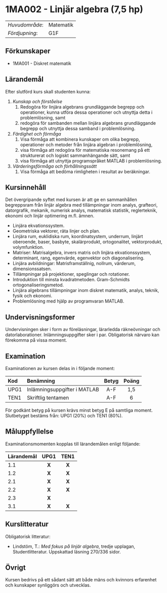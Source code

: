 # 1MA002 - Linjär algebra (7,5 hp)

|     |     |
| --- | --- | 
| *Huvudområde*: | Matematik | 
| *Fördjupning*: | G1F | 

## Förkunskaper

- 1MA001 - Diskret matematik

## Lärandemål

Efter slutförd kurs skall studenten kunna:

1. *Kunskap och förståelse*
    1. Redogöra för linjära algebrans grundläggande begrepp och operationer, kunna utföra dessa operationer och utnyttja detta i problemlösning, samt
    2. redogöra för sambanden mellan linjära algebrans grundläggande begrepp och utnyttja dessa samband i problemlösning.
2. *Färdighet och förmåga*
    1. Visa förmåga att kombinera kunskaper om olika begrepp, operationer och metoder från linjära algebran i problemlösning,
    1. visa förmåga att redogöra för matematiska resonemang på ett strukturerat och logiskt sammanhängande sätt, samt
    1. visa förmåga att utnyttja programspråket MATLAB i problemlösning.
3. *Värderingsförmåga och förhållningssätt*
    1. Visa förmåga att bedöma rimligheten i resultat av beräkningar. 

## Kursinnehåll

Det övergripande syftet med kursen är att ge en sammanhållen begreppsram från linjär algebra med tillämpningar inom analys, grafteori, datorgrafik, mekanik, numerisk analys, matematisk statistik, reglerteknik, ekonomi och linjär optimering m.fl. ämnen.

- Linjära ekvationssystem. 
- Geometriska vektorer, räta linjer och plan.  
- Linjära rum, euklidiska rum, koordinatsystem, underrum, linjärt oberoende, baser, basbyte, skalärprodukt, ortogonalitet, vektorprodukt, volymfunktion. 
- Matriser: Matrisalgebra, invers matris och linjära ekvationssystem, determinant, rang, egenvärde, egenvektor och diagonalisering. 
- Linjära avbildningar: Matrisframställnig, nollrum, värderum, dimensionssatsen. 
- Tillämpningar på projektioner, speglingar och rotationer. 
- Introduktion till minsta kvadratmetoden. Gram-Schmidts ortogonaliseringsmetod. 
- Linjära algebrans tillämpningar inom diskret matematik, analys, teknik, fysik och ekonomi. 
- Problemlösning med hjälp av programvaran MATLAB.

## Undervisningsformer

Undervisningen sker i form av föreläsningar, lärarledda räkneövningar och datorlaborationer. Inlämningsuppgifter sker i par. Obligatorisk närvaro kan förekomma på vissa moment.

## Examination
 
Examinationen av kursen delas in i följande moment:

| Kod  | Benämning                    | Betyg | Poäng | 
| :--- | :------------------------    | :---: | :---: |
| UPG1 | Inlämningsuppgifter i MATLAB | A-F   | 1,5   |
| TEN1 | Skriftlig tentamen           | A-F   | 6     |

För godkänt betyg på kursen krävs minst betyg E på samtliga moment. Slutbetyget bestäms från: UPG1 (20%) och TEN1 (80%).

## Måluppfyllelse

Examinationsmomenten kopplas till lärandemålen enligt följande:

| Lärandemål | UPG1  | TEN1  |  
| :--------- | :---: | :---: |  
| 1.1        | **X** | **X** |  
| 1.2        | **X** | **X** |  
| 2.1        | **X** | **X** |  
| 2.2        | **X** | **X** |  
| 2.3        | **X** |       |  
| 3.1        | **X** | **X** |  

## Kurslitteratur

Obligatorisk litteratur: 

- Lindstöm, T.: *Med fokus på linjär algebra*, tredje upplagan, Studentlitteratur. Uppskattad läsning 270/336 sidor.

## Övrigt

Kursen bedrivs på ett sådant sätt att både mäns och kvinnors erfarenhet och kunskaper synliggörs och utvecklas.
